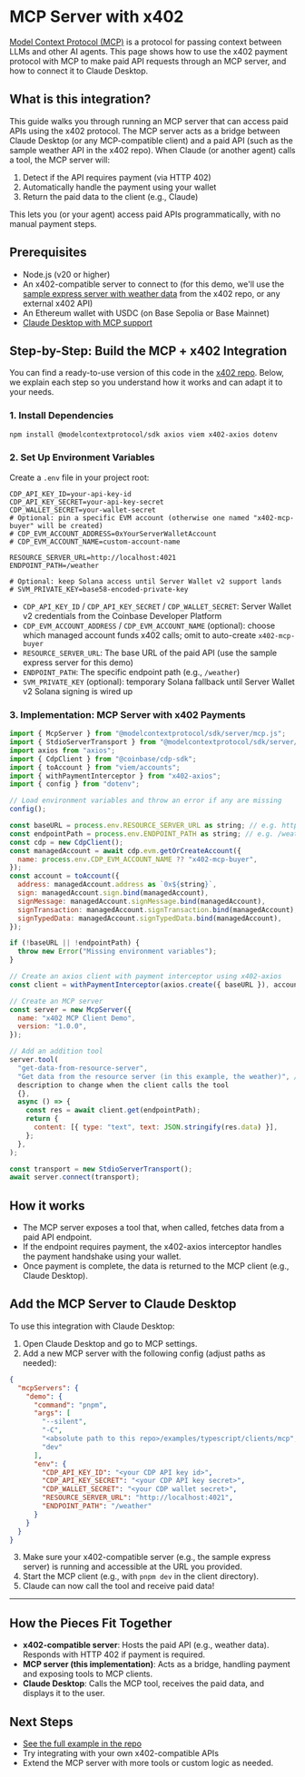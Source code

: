 # MCP Server with x402

[Model Context Protocol (MCP)](https://www.modelcontextprotocol.io/) is a protocol for passing context between LLMs and other AI agents. This page shows how to use the x402 payment protocol with MCP to make paid API requests through an MCP server, and how to connect it to Claude Desktop.

## What is this integration?

This guide walks you through running an MCP server that can access paid APIs using the x402 protocol. The MCP server acts as a bridge between Claude Desktop (or any MCP-compatible client) and a paid API (such as the sample weather API in the x402 repo). When Claude (or another agent) calls a tool, the MCP server will:

1. Detect if the API requires payment (via HTTP 402)
2. Automatically handle the payment using your wallet
3. Return the paid data to the client (e.g., Claude)

This lets you (or your agent) access paid APIs programmatically, with no manual payment steps.

## Prerequisites

* Node.js (v20 or higher)
* An x402-compatible server to connect to (for this demo, we'll use the [sample express server with weather data](https://github.com/coinbase/x402/tree/main/examples/typescript/servers/express) from the x402 repo, or any external x402 API)
* An Ethereum wallet with USDC (on Base Sepolia or Base Mainnet)
* [Claude Desktop with MCP support](https://claude.ai/download)

## Step-by-Step: Build the MCP + x402 Integration

You can find a ready-to-use version of this code in the [x402 repo](https://github.com/coinbase/x402/tree/main/examples/typescript/mcp). Below, we explain each step so you understand how it works and can adapt it to your needs.

### 1. Install Dependencies

```bash lines wrap
npm install @modelcontextprotocol/sdk axios viem x402-axios dotenv
```

### 2. Set Up Environment Variables

Create a `.env` file in your project root:

```
CDP_API_KEY_ID=your-api-key-id
CDP_API_KEY_SECRET=your-api-key-secret
CDP_WALLET_SECRET=your-wallet-secret
# Optional: pin a specific EVM account (otherwise one named "x402-mcp-buyer" will be created)
# CDP_EVM_ACCOUNT_ADDRESS=0xYourServerWalletAccount
# CDP_EVM_ACCOUNT_NAME=custom-account-name

RESOURCE_SERVER_URL=http://localhost:4021
ENDPOINT_PATH=/weather

# Optional: keep Solana access until Server Wallet v2 support lands
# SVM_PRIVATE_KEY=base58-encoded-private-key
```

* `CDP_API_KEY_ID` / `CDP_API_KEY_SECRET` / `CDP_WALLET_SECRET`: Server Wallet v2 credentials from the Coinbase Developer Platform
* `CDP_EVM_ACCOUNT_ADDRESS` / `CDP_EVM_ACCOUNT_NAME` (optional): choose which managed account funds x402 calls; omit to auto-create `x402-mcp-buyer`
* `RESOURCE_SERVER_URL`: The base URL of the paid API (use the sample express server for this demo)
* `ENDPOINT_PATH`: The specific endpoint path (e.g., `/weather`)
* `SVM_PRIVATE_KEY` (optional): temporary Solana fallback until Server Wallet v2 Solana signing is wired up

### 3. Implementation: MCP Server with x402 Payments

```javascript [expandable] lines wrap
import { McpServer } from "@modelcontextprotocol/sdk/server/mcp.js";
import { StdioServerTransport } from "@modelcontextprotocol/sdk/server/stdio.js";
import axios from "axios";
import { CdpClient } from "@coinbase/cdp-sdk";
import { toAccount } from "viem/accounts";
import { withPaymentInterceptor } from "x402-axios";
import { config } from "dotenv";

// Load environment variables and throw an error if any are missing
config();

const baseURL = process.env.RESOURCE_SERVER_URL as string; // e.g. https://example.com
const endpointPath = process.env.ENDPOINT_PATH as string; // e.g. /weather
const cdp = new CdpClient();
const managedAccount = await cdp.evm.getOrCreateAccount({
  name: process.env.CDP_EVM_ACCOUNT_NAME ?? "x402-mcp-buyer",
});
const account = toAccount({
  address: managedAccount.address as `0x${string}`,
  sign: managedAccount.sign.bind(managedAccount),
  signMessage: managedAccount.signMessage.bind(managedAccount),
  signTransaction: managedAccount.signTransaction.bind(managedAccount),
  signTypedData: managedAccount.signTypedData.bind(managedAccount),
});

if (!baseURL || !endpointPath) {
  throw new Error("Missing environment variables");
}

// Create an axios client with payment interceptor using x402-axios
const client = withPaymentInterceptor(axios.create({ baseURL }), account);

// Create an MCP server
const server = new McpServer({
  name: "x402 MCP Client Demo",
  version: "1.0.0",
});

// Add an addition tool
server.tool(
  "get-data-from-resource-server",
  "Get data from the resource server (in this example, the weather)", //change this
  description to change when the client calls the tool
  {},
  async () => {
    const res = await client.get(endpointPath);
    return {
      content: [{ type: "text", text: JSON.stringify(res.data) }],
    };
  },
);

const transport = new StdioServerTransport();
await server.connect(transport);
```

## How it works

* The MCP server exposes a tool that, when called, fetches data from a paid API endpoint.
* If the endpoint requires payment, the x402-axios interceptor handles the payment handshake using your wallet.
* Once payment is complete, the data is returned to the MCP client (e.g., Claude Desktop).

## Add the MCP Server to Claude Desktop

To use this integration with Claude Desktop:

1. Open Claude Desktop and go to MCP settings.
2. Add a new MCP server with the following config (adjust paths as needed):

```json lines wrap
{
  "mcpServers": {
    "demo": {
      "command": "pnpm",
      "args": [
        "--silent",
        "-C",
        "<absolute path to this repo>/examples/typescript/clients/mcp",
        "dev"
      ],
      "env": {
        "CDP_API_KEY_ID": "<your CDP API key id>",
        "CDP_API_KEY_SECRET": "<your CDP API key secret>",
        "CDP_WALLET_SECRET": "<your CDP wallet secret>",
        "RESOURCE_SERVER_URL": "http://localhost:4021",
        "ENDPOINT_PATH": "/weather"
      }
    }
  }
}
```

3. Make sure your x402-compatible server (e.g., the sample express server) is running and accessible at the URL you provided.
4. Start the MCP client (e.g., with `pnpm dev` in the client directory).
5. Claude can now call the tool and receive paid data!

***

## How the Pieces Fit Together

* **x402-compatible server**: Hosts the paid API (e.g., weather data). Responds with HTTP 402 if payment is required.
* **MCP server (this implementation)**: Acts as a bridge, handling payment and exposing tools to MCP clients.
* **Claude Desktop**: Calls the MCP tool, receives the paid data, and displays it to the user.

## Next Steps

* [See the full example in the repo](https://github.com/coinbase/x402/tree/main/examples/typescript/mcp)
* Try integrating with your own x402-compatible APIs
* Extend the MCP server with more tools or custom logic as needed.
